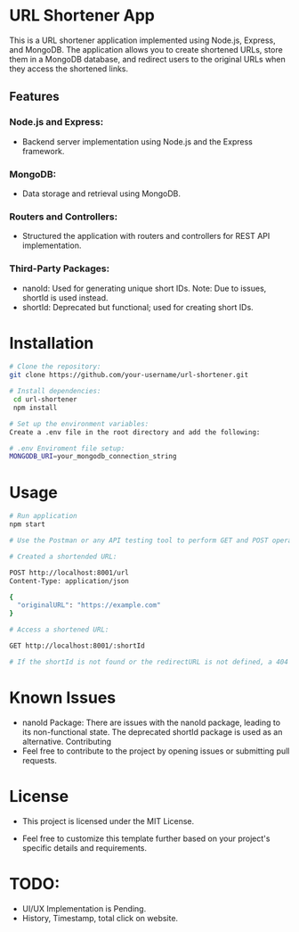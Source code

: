 # URL Shortener App
This is a URL shortener application implemented using Node.js, Express, and MongoDB. The application allows you to create shortened URLs, store them in a MongoDB database, and redirect users to the original URLs when they access the shortened links.

## Features
### Node.js and Express: 
- Backend server implementation using Node.js and the Express framework.
### MongoDB: 
- Data storage and retrieval using MongoDB.
### Routers and Controllers: 
- Structured the application with routers and controllers for REST API implementation.
### Third-Party Packages:
- nanoId: Used for generating unique short IDs. Note: Due to issues, shortId is used instead.
- shortId: Deprecated but functional; used for creating short IDs.
# Installation

   ```bash
# Clone the repository:
   git clone https://github.com/your-username/url-shortener.git

# Install dependencies:
    cd url-shortener
    npm install

# Set up the environment variables:
Create a .env file in the root directory and add the following:

# .env Enviroment file setup:
MONGODB_URI=your_mongodb_connection_string
   
   ```
# Usage
```bash
# Run application
npm start

# Use the Postman or any API testing tool to perform GET and POST operations

# Created a shortended URL:

POST http://localhost:8001/url
Content-Type: application/json

{
  "originalURL": "https://example.com"
}

# Access a shortened URL:

GET http://localhost:8001/:shortId

# If the shortId is not found or the redirectURL is not defined, a 404 error will be returned.

```
# Known Issues
- nanoId Package: There are issues with the nanoId package, leading to its non-functional state. The deprecated shortId package is used as an alternative.
Contributing
- Feel free to contribute to the project by opening issues or submitting pull requests.

# License
- This project is licensed under the MIT License.

- Feel free to customize this template further based on your project's specific details and requirements.
# TODO:
- UI/UX Implementation is Pending.
- History, Timestamp, total click on website.
